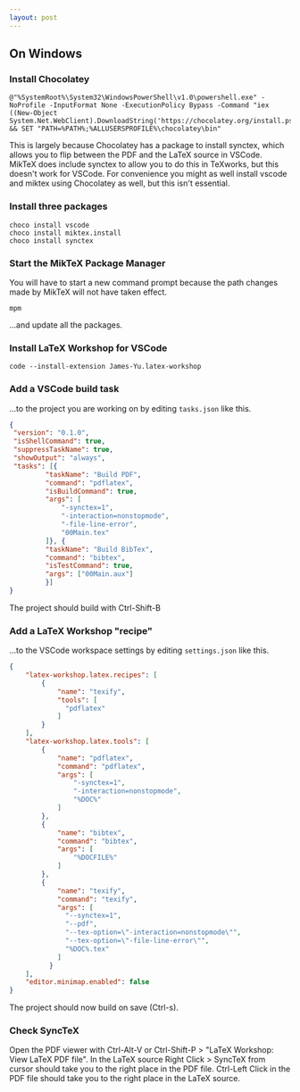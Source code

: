 ```yaml
---
layout: post
---
```


## On Windows

### Install Chocolatey

    @"%SystemRoot%\System32\WindowsPowerShell\v1.0\powershell.exe" -NoProfile -InputFormat None -ExecutionPolicy Bypass -Command "iex ((New-Object System.Net.WebClient).DownloadString('https://chocolatey.org/install.ps1'))" && SET "PATH=%PATH%;%ALLUSERSPROFILE%\chocolatey\bin"

This is largely because Chocolatey has a package to install synctex, which allows you to flip between the PDF and the LaTeX source in VSCode.  MikTeX does include synctex to allow you to do this in TeXworks, but this doesn't work for VSCode.  For convenience you might as well install vscode and miktex using Chocolatey as well, but this isn't essential.

### Install three packages

    choco install vscode
    choco install miktex.install
    choco install synctex

### Start the MikTeX Package Manager

You will have to start a new command prompt because the path changes made by MikTeX will not have taken effect.

    mpm

...and update all the packages.

### Install LaTeX Workshop for VSCode

    code --install-extension James-Yu.latex-workshop

### Add a VSCode build task

...to the project you are working on by editing `tasks.json` like this.

```json
{
 "version": "0.1.0",
 "isShellCommand": true,
 "suppressTaskName": true,
 "showOutput": "always",
 "tasks": [{
         "taskName": "Build PDF",
         "command": "pdflatex",
         "isBuildCommand": true,
         "args": [
             "-synctex=1",
             "-interaction=nonstopmode",
             "-file-line-error",
             "00Main.tex"
         ]}, {
         "taskName": "Build BibTex",
         "command": "bibtex",
         "isTestCommand": true,
         "args": ["00Main.aux"]
         }]
}
```
The project should build with Ctrl-Shift-B

### Add a LaTeX Workshop "recipe"

...to the VSCode workspace settings by editing `settings.json` like this.

```json
{
    "latex-workshop.latex.recipes": [
        {
            "name": "texify",
            "tools": [
              "pdflatex"
            ]
        }
    ],
    "latex-workshop.latex.tools": [
        {
            "name": "pdflatex",
            "command": "pdflatex",
            "args": [
                "-synctex=1",
                "-interaction=nonstopmode",
                "%DOC%"
            ]
        },
        {
            "name": "bibtex",
            "command": "bibtex",
            "args": [
                "%DOCFILE%"
            ]
        },
        {
            "name": "texify",
            "command": "texify",
            "args": [
              "--synctex=1",
              "--pdf",
              "--tex-option=\"-interaction=nonstopmode\"",
              "--tex-option=\"-file-line-error\"",
              "%DOC%.tex"
            ]
          }
    ],
    "editor.minimap.enabled": false
}
```

The project should now build on save (Ctrl-s).

### Check SyncTeX

Open the PDF viewer with Ctrl-Alt-V or Ctrl-Shift-P > "LaTeX Workshop: View LaTeX PDF file".  In the LaTeX source Right Click > SyncTeX from cursor should take you to the right place in the PDF file. Ctrl-Left Click in the PDF file should take you to the right place in the LaTeX source. 

